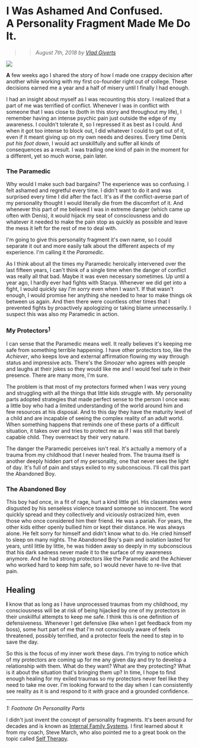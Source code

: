 # I Was Ashamed And Confused.<br/>A Personality Fragment Made Me Do It.
>> _August 7th, 2018 by [Vlad Giverts](/purposeful-leadership-coaching)_

![](https://d235962hz41e70.cloudfront.net/model-wooden-puppet.jpg)

<b>A</b> few weeks ago I shared the story of how I made one crappy decision after another while working with my first co-founder right out of college. These decisions earned me a year and a half of misery until I finally I had enough.

I had an insight about myself as I was recounting this story. I realized that a part of me was terrified of conflict. Whenever I was in conflict with someone that I was close to (both in this story and throughout my life), I remember having an intense psychic pain just outside the edge of my awareness. I couldn't tolerate it, so I repressed it as best as I could. And when it got too intense to block out, I did whatever I could to get out of it, even if it meant giving up on my own needs and desires. Every time Denis _put his foot down_, I would act unskillfully and suffer all kinds of consequences as a result. I was trading one kind of pain in the moment for a different, yet so much worse, pain later.

### The Paramedic

Why would I make such bad bargains? The experience was so confusing. I felt ashamed and regretful every time. I didn't want to do it and was surprised every time I did after the fact. It's as if the conflict-averse part of my personality thought I would literally die from the discomfort of it. And whenever this part of me believed I was in extreme danger (which came up often with Denis), it would hijack my seat of consciousness and do whatever it needed to make the pain stop as quickly as possible and leave the mess it left for the rest of me to deal with.
 
 I'm going to give this personality fragment it's own name, so I could separate it out and more easily talk about the different aspects of my experience. I'm calling it the _Paramedic_. 

As I think about all the times my Paramedic heroically intervened over the last fifteen years, I can't think of a single time when the danger of conflict was really all that bad. Maybe it was even necessary sometimes. Up until a year ago, I hardly ever had fights with Stacya. Whenever we did get into a fight, I would quickly say _I'm sorry_ even when I wasn't. If that wasn't enough, I would promise her anything she needed to hear to make things ok between us again. And then there were countless other times that I prevented fights by proactively apologizing or taking blame unnecessarily. I suspect this was also my Paramedic in action.


###  My Protectors<sup>[1](#footnote)</sup>

I can sense that the Paramedic means well. It really believes it's keeping me safe from something terrible happening. I have other protectors too, like the _Achiever_, who keeps love and external affirmation flowing my way through status and impressive acts. There's the _Smoozer_ who agrees with people and laughs at their jokes so they would like me and I would feel safe in their presence. There are many more, I'm sure. 

The problem is that most of my protectors formed when I was very young and struggling with all the things that little kids struggle with. My personality parts adopted strategies that made perfect sense to the person I once was: a little boy who had a limited understanding of the world around him and few resources at his disposal. And to this day they have the maturity level of a child and are incapable of seeing the complex reality of an adult world. When something happens that reminds one of these parts of a difficult situation, it takes over and tries to protect me as if I was still that barely capable child. They overreact by their very nature. 

The danger the Paramedic perceives isn't real. It's actually a memory of a trauma from my childhood that I never healed from. The trauma itself is another deeply hidden part of my personality, one that never sees the light of day. It's full of pain and stays exiled to my subconscious. I'll call this part the Abandoned Boy. 



### The Abandoned Boy

This boy had once, in a fit of rage, hurt a kind little girl. His classmates were disgusted by his senseless violence toward someone so innocent. The word quickly spread and they collectively and viciously ostracized him, even those who once considered him their friend. He was a pariah. For years, the other kids either openly bullied him or kept their distance. He was always alone. He felt sorry for himself and didn't know what to do. He cried himself to sleep on many nights. The Abandoned Boy's pain and isolation lasted for years, until little by little, he was hidden away so deeply in my subconscious that his dark sadness never made it to the surface of my awareness anymore. And he had strong protectors like the Paramedic and the Achiever who worked hard to keep him safe, so I would never have to re-live that pain.

## Healing

<b>I</b> know that as long as I have unprocessed traumas from my childhood, my consciousness will be at risk of being hijacked by one of my protectors in their unskillful attempts to keep me safe. I think this is one definition of defensiveness. Whenever I get defensive (like when I get feedback from my boss), some hurt part of me that I'm not consciously aware of feels threatened, possibly terrified, and a protector feels the need to step in to save the day. 

So this is the focus of my inner work these days. I'm trying to notice which of my protectors are coming up for me any given day and try to develop a relationship with them. What do they want? What are they protecting? What is it about the situation that's bringing them up? In time, I hope to find enough healing for my exiled traumas so my protectors never feel like they need to take me over. I'm looking forward to the day when I can consistently see reality as it is and respond to it with grace and a grounded confidence.

---

<a name="footnote">_1: Footnote On Personality Parts_</a>

I didn't just invent the concept of personality fragments. It's been around for decades and is known as [Internal Family Systems](https://en.wikipedia.org/wiki/Internal_Family_Systems_Model). I first learned about it from my coach, Steve March, who also pointed me to a great book on the topic called [Self Therapy](https://www.amazon.com/dp/0984392777).
